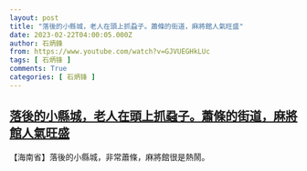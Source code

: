 ```yaml
---
layout: post
title: "落後的小縣城，老人在頭上抓蝨子。蕭條的街道，麻將館人氣旺盛"
date: 2023-02-22T04:00:05.000Z
author: 石炳鋒
from: https://www.youtube.com/watch?v=GJVUEGHkLUc
tags: [ 石炳锋 ]
comments: True
categories: [ 石炳锋 ]
---
```

<!--1677038405000-->
[落後的小縣城，老人在頭上抓蝨子。蕭條的街道，麻將館人氣旺盛](https://www.youtube.com/watch?v=GJVUEGHkLUc)
------

<div>
【海南省】落後的小縣城，非常蕭條，麻將館很是熱鬧。
</div>
